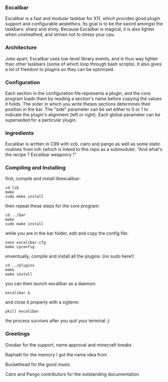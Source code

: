 ### Excalibar
Excalibar is a fast and modular taskbar for X11, which provides good
plugin support and configurable aestethics. Its goal is to be the sword
amongst the taskbars: sharp and shiny. Because Excalibar is magical,
it is also lighter when unsheathed, and strives not to stress your cpu.

### Architecture 
Joke apart, Excalibar uses low-level library events, and is thus way
lighter than other taskbars (some of which loop through bash scripts).
It also gives a lot of freedom to plugins so they can be optimized.

### Configuration
Each section in the configuration file represents a plugin, and the core
program loads them by reading a section's name before copying the values
it holds. The order in which you write theses sections determines their
position in the bar. The "side" parameter can be set either to 0 or 1 to
indicate the plugin's alignment (left or right). Each global parameter
can be superseded for a particular plugin.

### Ingredients
Excalibar is written in C99 with xcb, cairo and pango as well as some
static routines from inih (which is linked to this repo as a submodule).
"And what's the recipe ? Excalibar weaponry !"

### Compiling and Installing
first, compile and install libexcalibar:
```
cd lib
make
sudo make install
```
then repeat these steps for the core program:
```
cd ../bar
make
sudo make install
```
while you are in the bar folder, edit and copy the config file:
```
nano excalibar.cfg
make cpconfig
```
enventually, compile and install all the plugins: (no sudo here!)
```
cd ../plugins
make
make install
```
you can then launch excalibar as a daemon:
```
excalibar &
```
and close it properly with a sigterm:
```
pkill excalibar
```
the process survives after you quit your terminal ;)

### Greetings
Oxodao for the support, name approval and minecraft breaks

Raphaël for the memory I got the name idea from

Buckethead for the good music

Cairo and Pango contributors for the outstanding documentation
